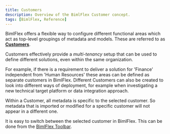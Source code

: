 ```yaml
---
title: Customers
description: Overview of the BimlFlex Customer concept.
tags: [BimlFlex, Reference]
---
```

BimlFlex offers a flexible way to configure different functional areas which act as top-level groupings of metadata and models. These are referred to as [**Customers**](./_incl-header-customer).

Customers effectively provide a *multi-tenancy* setup that can be used to define different solutions, even within the same organization.

For example, if there is a requirement to deliver a solution for 'Finance' independent from 'Human Resources' these areas can be defined as separate customers in BimlFlex. Different Customers can also be created to look into different ways of deployment, for example when investigating a new technical target platform or data integration approach.

Within a Customer, all metadata is specific to the selected customer. So metadata that is imported or modified for a specific customer will not appear in a different one.

It is easy to switch between the selected customer in BimlFlex. This can be done from the [BimlFlex Toolbar](../metadata-editors/bimlflex-tour#bimlflex-toolbar).
